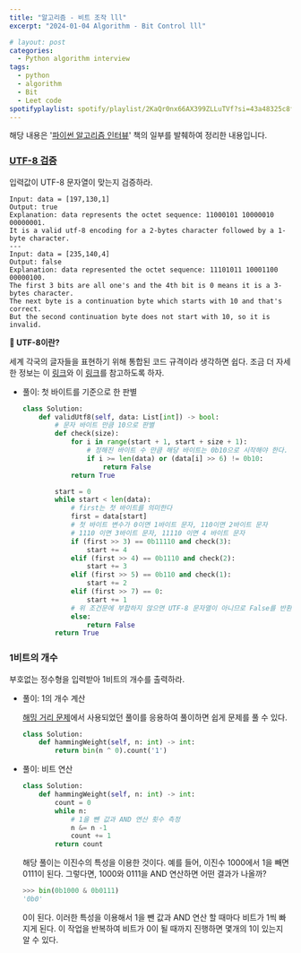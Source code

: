 ```yaml
---
title: "알고리즘 - 비트 조작 lll"
excerpt: "2024-01-04 Algorithm - Bit Control lll"

# layout: post
categories:
  - Python algorithm interview
tags:
  - python
  - algorithm
  - Bit
  - Leet code
spotifyplaylist: spotify/playlist/2KaQr0nx66AX399ZLLuTVf?si=43a48325c8fc4b16
---
```

해당 내용은 '[파이썬 알고리즘 인터뷰](https://product.kyobobook.co.kr/detail/S000001932748)' 책의 일부를 발췌하여 정리한 내용입니다.

### [UTF-8 검증](https://leetcode.com/problems/utf-8-validation/)

입력값이 UTF-8 문자열이 맞는지 검증하라.

```
Input: data = [197,130,1]
Output: true
Explanation: data represents the octet sequence: 11000101 10000010 00000001.
It is a valid utf-8 encoding for a 2-bytes character followed by a 1-byte character.
---
Input: data = [235,140,4]
Output: false
Explanation: data represented the octet sequence: 11101011 10001100 00000100.
The first 3 bits are all one's and the 4th bit is 0 means it is a 3-bytes character.
The next byte is a continuation byte which starts with 10 and that's correct.
But the second continuation byte does not start with 10, so it is invalid.
```

**🤔 UTF-8이란?**

세계 각국의 글자들을 표현하기 위해 통합된 코드 규격이라 생각하면 쉽다. 조금 더 자세한 정보는 이 [링크](https://jeongdowon.medium.com/unicode%EC%99%80-utf-8-%EA%B0%84%EB%8B%A8%ED%9E%88-%EC%9D%B4%ED%95%B4%ED%95%98%EA%B8%B0-b6aa3f7edf96)와 이 [링크](https://namu.wiki/w/UTF-8)를 참고하도록 하자.

- 풀이: 첫 바이트를 기준으로 한 판별
    
    ```python
    class Solution:
        def validUtf8(self, data: List[int]) -> bool:
            # 문자 바이트 만큼 10으로 판별
            def check(size):
                for i in range(start + 1, start + size + 1):
                    # 정해진 바이트 수 만큼 해당 바이트는 0b10으로 시작해야 한다.
                    if i >= len(data) or (data[i] >> 6) != 0b10:
                        return False
                return True
    
            start = 0
            while start < len(data):
                # first는 첫 바이트를 의미한다
                first = data[start]
                # 첫 바이트 변수가 0이면 1바이트 문자, 110이면 2바이트 문자
                # 1110 이면 3바이트 문자, 11110 이면 4 바이트 문자
                if (first >> 3) == 0b11110 and check(3):
                    start += 4
                elif (first >> 4) == 0b1110 and check(2):
                    start += 3
                elif (first >> 5) == 0b110 and check(1):
                    start += 2
                elif (first >> 7) == 0:
                    start += 1
                # 위 조건문에 부합하지 않으면 UTF-8 문자열이 아니므로 False를 반환한다
                else:
                    return False
            return True
    ```
    

### 1비트의 개수

부호없는 정수형을 입력받아 1비트의 개수를 출력하라.

- 풀이: 1의 개수 계산
    
    [해밍 거리 문제](https://junstar21.github.io/python%20algorithm%20interview/bit_control_ll/#%ED%95%B4%EB%B0%8D-%EA%B1%B0%EB%A6%AC)에서 사용되었던 풀이를 응용하여 풀이하면 쉽게 문제를 풀 수 있다.
    
    ```python
    class Solution:
        def hammingWeight(self, n: int) -> int:
            return bin(n ^ 0).count('1')
    ```
    
- 풀이: 비트 연산
    
    ```python
    class Solution:
        def hammingWeight(self, n: int) -> int:
            count = 0
            while n:
                # 1을 뺀 값과 AND 연산 횟수 측정
                n &= n -1
                count += 1
            return count
    ```
    
    해당 풀이는 이진수의 특성을 이용한 것이다. 예를 들어, 이진수 1000에서 1을 빼면 0111이 된다. 그렇다면, 1000와 0111을 AND 연산하면 어떤 결과가 나올까?
    
    ```python
    >>> bin(0b1000 & 0b0111)
    '0b0'
    ```
    
    0이 된다. 이러한 특성을 이용해서 1을 뺀 값과 AND 연산 할 때마다 비트가 1씩 빠지게 된다. 이 작업을 반복하여 비트가 0이 될 때까지 진행하면 몇개의 1이 있는지 알 수 있다.